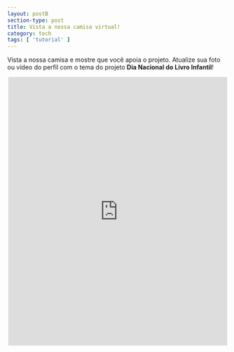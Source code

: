 ```yaml
---
layout: postB
section-type: post
title: Vista a nossa camisa virtual!
category: tech
tags: [ 'tutorial' ]
---
```


Vista a nossa camisa e mostre que você apoia o projeto. Atualize sua foto ou vídeo do perfil com o tema do projeto <b>Dia Nacional do Livro Infantil</b>!

<center>
<iframe src="https://www.facebook.com/plugins/post.php?href=https%3A%2F%2Fwww.facebook.com%2FDiaNacionalDoLivroInfantil%2Fposts%2F2027207624163864&width=500" width="500" height="613" style="border:none;overflow:hidden;background: #FFFFFF" scrolling="no" frameborder="0" allowTransparency="true" allow="encrypted-media"></iframe>
</center>

